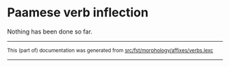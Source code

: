 # Paamese verb inflection
Nothing has been done so far.

* * *

<small>This (part of) documentation was generated from [src/fst/morphology/affixes/verbs.lexc](https://github.com/giellalt/lang-pma/blob/main/src/fst/morphology/affixes/verbs.lexc)</small>

---


